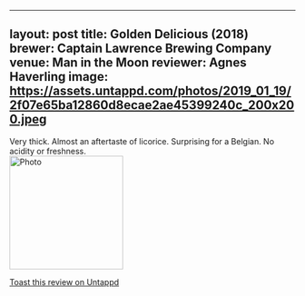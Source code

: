 
---
layout: post
title:  Golden Delicious (2018)
brewer: Captain Lawrence Brewing Company
venue: Man in the Moon
reviewer: Agnes Haverling
image: https://assets.untappd.com/photos/2019_01_19/2f07e65ba12860d8ecae2ae45399240c_200x200.jpeg
---

Very thick. Almost an aftertaste of licorice. Surprising for a Belgian. No acidity or freshness.
						  <br />
						  <img height="200" width="200" src="https://assets.untappd.com/photos/2019_01_19/2f07e65ba12860d8ecae2ae45399240c_200x200.jpeg" alt="Photo">         
						
[Toast this review on Untappd](https://untappd.com/user/StoutEmpire/checkin/702568866)

